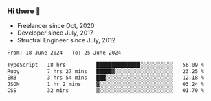 ### Hi there 👋

- Freelancer since Oct, 2020
- Developer since July, 2017
- Structral Engineer since July, 2012

<!--START_SECTION:waka-->

```txt
From: 18 June 2024 - To: 25 June 2024

TypeScript   18 hrs          ██████████████░░░░░░░░░░░   56.09 %
Ruby         7 hrs 27 mins   █████▓░░░░░░░░░░░░░░░░░░░   23.25 %
ERB          3 hrs 54 mins   ███░░░░░░░░░░░░░░░░░░░░░░   12.18 %
JSON         1 hr 2 mins     ▓░░░░░░░░░░░░░░░░░░░░░░░░   03.24 %
CSS          32 mins         ▒░░░░░░░░░░░░░░░░░░░░░░░░   01.70 %
```

<!--END_SECTION:waka-->
